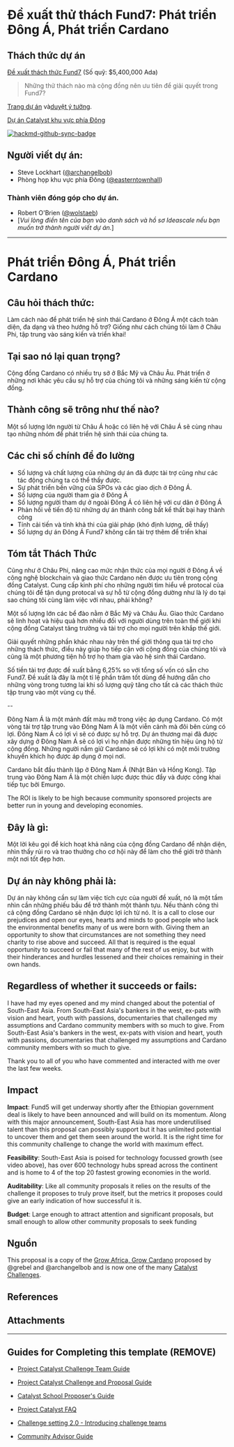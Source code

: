 # Đề xuất thử thách Fund7: Phát triển Đông Á, Phát triển Cardano

## Thách thức dự án

[Đề xuất thách thức Fund7](https://github.com/C3ETH/c3eth-fund6/blob/main/fund7-challenge-setting/campaign-brief.md) (Số quỹ: $5,400,000 Ada)

> Những thử thách nào mà cộng đồng nên ưu tiên để giải quyết trong Fund7?

[Trang dự án](https://cardano.ideascale.com/a/campaign-home/26120) và[duyệt ý tưởng](https://cardano.ideascale.com/a/ideas/top/campaign-filter/byids/campaigns/26120/stage/unspecified).

[Dự án Catalyst khu vực phía Đông](https://cardano.ideascale.com/a/dtd/Grow-Southeast-Asia-Grow-Cardano/367250-48088)

[![hackmd-github-sync-badge](https://hackmd.io/t3Fzp0X1RX6NxtuMITAP1g/badge)](https://hackmd.io/t3Fzp0X1RX6NxtuMITAP1g)

## Người viết dự án:

- Steve Lockhart ([@archangelbob](https://cardano.ideascale.com/a/pmd/3058271-48088?))
- Phòng họp khu vực phía Đông ([@easterntownhall](https://cardano.ideascale.com/a/pmd/3100214-48088?))

### Thành viên đóng góp cho dự án.

- Robert O'Brien ([@wolstaeb](https://cardano.ideascale.com/a/pmd/3056857-48088?))
- [*Vui lòng điền tên của bạn vào danh sách và hồ sơ Ideascale nếu bạn muốn trở thành người viết dự án.*]

---

# Phát triển Đông Á, Phát triển Cardano

## Câu hỏi thách thức:
Làm cách nào để phát triển hệ sinh thái Cardano ở Đông Á một cách toàn diện, đa dạng và theo hướng hỗ trợ? Giống như cách chúng tôi làm ở Châu Phi, tập trung vào sáng kiến và triển khai!

## Tại sao nó lại quan trọng?
Cộng đồng Cardano có nhiều trụ sở ở Bắc Mỹ và Châu Âu. Phát triển ở những nơi khác yêu cầu sự hỗ trợ của chúng tôi và những sáng kiến từ cộng đồng.

## Thành công sẽ trông như thế nào?
Một số lượng lớn người từ Châu Á hoặc có liên hệ với Châu Á sẽ cùng nhau tạo những nhóm để phát triển hệ sinh thái của chúng ta.

## Các chỉ số chính để đo lường

- Số lượng và chất lượng của những dự án đã được tài trợ cũng như các tác động chúng ta có thể thấy được.
- Sự phát triển bền vững của SPOs và các giao dịch ở Đông Á.
- Số lượng của người tham gia ở Đông Á
- Số lượng người tham dự ở ngoài Đông Á có liên hệ với cư dân ở Đông Á
- Phản hồi về tiến độ từ những dự án thành công bất kể thất bại hay thành công
- Tính cải tiến và tính khả thi của giải pháp (khó định lượng, dễ thấy)
- Số lượng dự án Đông Á Fund7 không cần tài trợ thêm để triển khai

## Tóm tắt Thách Thức

Cũng như ở Châu Phi, nâng cao mức nhận thức của mọi người ở Đông Á về công nghệ blockchain và giao thức Cardano nên được ưu tiên trong cộng đồng Catalyst. Cung cấp kinh phí cho những người tìm hiểu về protocal của chúng tôi để tận dụng protocal và sự hỗ từ cộng đồng dường như là lý do tại sao chúng tôi cùng làm việc với nhau, phải không?

Một số lượng lớn các bể đào nằm ở Bắc Mỹ và Châu Âu. Giao thức Cardano sẽ linh hoạt và hiệu quả hơn nhiều đối với người dùng trên toàn thế giới khi cộng đồng Catalyst tăng trưởng và tài trợ cho mọi người trên khắp thế giới.

Giải quyết những phần khác nhau này trên thế giới thông qua tài trợ cho những thách thức, điều này giúp họ tiếp cận với cộng đồng của chúng tôi và cũng là một phương tiện hỗ trợ họ tham gia vào hệ sinh thái Cardano.

Số tiền tài trợ được đề xuất bằng 6,25% so với tổng số vốn có sẵn cho Fund7. Đề xuất là đây là một tỉ lệ phần trăm tốt dùng để hướng dẫn cho những vòng trong tương lai khi số lượng quỹ tăng cho tất cả các thách thức tập trung vào một vùng cụ thể.

--

Đông Nam Á là một mảnh đất màu mỡ trong việc áp dụng Cardano. Có một vòng tài trợ tập trung vào Đông Nam Á là một viễn cảnh mà đôi bên cùng có lợi. Đông Nam Á có lợi vì sẽ có được sự hỗ trợ. Dự án thương mại đã được xây dựng ở Đông Nam Á sẽ có lợi vì họ nhận được những tín hiệu ủng hộ từ cộng đồng. Những người nắm giữ Cardano sẽ có lợi khi có một môi trường khuyến khích họ được áp dụng ở mọi nơi.

Cardano bắt đầu thành lập ở Đông Nam Á (Nhật Bản và Hồng Kong). Tập trung vào Đông Nam Á là một chiến lược được thúc đẩy và được công khai tiếp tục bởi Emurgo.

The ROI is likely to be high because community sponsored projects are better run in young and developing economies.


## Đây là gì:

Một lời kêu gọi để kích hoạt khả năng của cộng đồng Cardano để nhận diện, nhìn thấy rủi ro và trao thưởng cho cơ hội này để làm cho thế giới trở thành một nơi tốt đẹp hơn.

## Dự án này không phải là:

Dự án này không cần sự làm việc tích cực của người đề xuất, nó là một tầm nhìn cần những phiếu bầu để trở thành một thành tựu. Nếu thành công thì cả cộng đồng Cardano sẽ nhận được lợi ích từ nó. It is a call to close our prejudices and open our eyes, hearts and minds to good people who lack the environmental benefits many of us were born with. Giving them an opportunity to show that circumstances are not something they need charity to rise above and succeed. All that is required is the equal opportunity to succeed or fail that many of the rest of us enjoy, but with their hinderances and hurdles lessened and their choices remaining in their own hands.

## Regardless of whether it succeeds or fails:

I have had my eyes opened and my mind changed about the potential of South-East Asia. From South-East Asia's bankers in the west, ex-pats with vision and heart, youth with passions, documentaries that challenged my assumptions and Cardano community members with so much to give. From South-East Asia's bankers in the west, ex-pats with vision and heart, youth with passions, documentaries that challenged my assumptions and Cardano community members with so much to give.

Thank you to all of you who have commented and interacted with me over the last few weeks.

## Impact

**Impact**: Fund5 will get underway shortly after the Ethiopian government deal is likely to have been announced and will build on its momentum. Along with this major announcement, South-East Asia has more underutilised talent than this proposal can possibly support but it has unlimited potential to uncover them and get them seen around the world. It is the right time for this community challenge to change the world with maximum effect.

**Feasibility**: South-East Asia is poised for technology focussed growth (see video above), has over 600 technology hubs spread across the continent and is home to 4 of the top 20 fastest growing economies in the world.

**Auditability**: Like all community proposals it relies on the results of the challenge it proposes to truly prove itself, but the metrics it proposes could give an early indication of how successful it is.

**Budget**: Large enough to attract attention and significant proposals, but small enough to allow other community proposals to seek funding

## Nguồn

This proposal is a copy of the [Grow Africa, Grow Cardano](https://cardano.ideascale.com/a/dtd/Grow-Africa-Grow-Cardano/333079-48088) proposed by @grebel and @archangelbob and is now one of the many [Catalyst Challenges](https://cardano.ideascale.com/a/campaign-home/26108).


## References

## Attachments

---

## Guides for Completing this template (REMOVE)

- [Project Catalyst Challenge Team Guide](https://docs.google.com/document/d/1GDCKOysG1dd4nUXYcio3PY889doGrbC34PFggu8FI20/)

- [Project Catalyst Challenge and Proposal Guide](https://docs.google.com/document/d/1oE_cnP0gksdAanXV4w5DYaDNp_tbYEvyHhTUG4HYZ3Q/)

- [Catalyst School Proposer's Guide](https://docs.google.com/document/d/12wk6mIPxeGsw2WxqHvkTkjNj_wCIx46AgTNPVX3-38o/)

- [Project Catalyst FAQ](https://docs.google.com/document/d/1qYtV15WXeM_AQYvISzr0a0Qj2IzW3hDvhMBvZZ4w2jE/edit#heading=h.dmu4wfbk1ion)
- [Challenge setting 2.0 - Introducing challenge teams](https://docs.google.com/document/d/1GDCKOysG1dd4nUXYcio3PY889doGrbC34PFggu8FI20/edit?pli=1#heading=h.dxixtumushib)

- [Community Advisor Guide](https://docs.google.com/document/d/13GDOj2vuxZzQttagfgnS3hbnP65xsSsWbf_6TURLI_U/edit#)